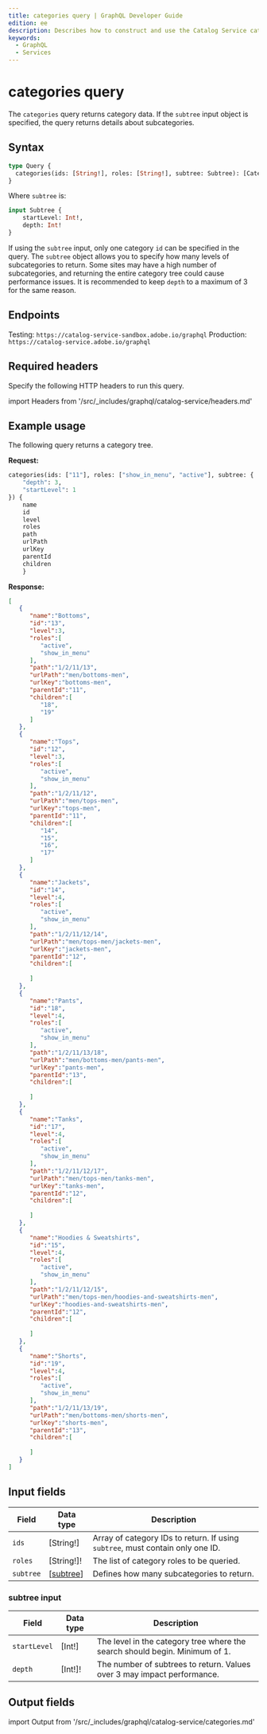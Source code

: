 ```yaml
---
title: categories query | GraphQL Developer Guide
edition: ee
description: Describes how to construct and use the Catalog Service categories query.
keywords:
  - GraphQL
  - Services
---
```


# categories query

The `categories` query returns category data. If the `subtree` input object is specified, the query returns details about subcategories.

## Syntax

```graphql
type Query {
  categories(ids: [String!], roles: [String!], subtree: Subtree): [CategoryView]
}
```

Where `subtree` is:

```graphql
input Subtree {
    startLevel: Int!,
    depth: Int!
}
```

If using the `subtree` input, only one category `id` can be specified in the query.
The `subtree` object allows you to specify how many levels of subcategories to return. Some sites may have a high number of subcategories, and returning the entire category tree could cause performance issues. It is recommended to keep `depth` to a maximum of 3 for the same reason.

## Endpoints

Testing: `https://catalog-service-sandbox.adobe.io/graphql`
Production: `https://catalog-service.adobe.io/graphql`

## Required headers

Specify the following HTTP headers to run this query.

import Headers from '/src/_includes/graphql/catalog-service/headers.md'

<Headers />

## Example usage

The following query returns a category tree.

**Request:**

```graphql
categories(ids: ["11"], roles: ["show_in_menu", "active"], subtree: {
    "depth": 3,
    "startLevel": 1
}) {
    name
    id
    level
    roles
    path
    urlPath
    urlKey
    parentId
    children
    }
```

**Response:**

```json
[
   {
      "name":"Bottoms",
      "id":"13",
      "level":3,
      "roles":[
         "active",
         "show_in_menu"
      ],
      "path":"1/2/11/13",
      "urlPath":"men/bottoms-men",
      "urlKey":"bottoms-men",
      "parentId":"11",
      "children":[
         "18",
         "19"
      ]
   },
   {
      "name":"Tops",
      "id":"12",
      "level":3,
      "roles":[
         "active",
         "show_in_menu"
      ],
      "path":"1/2/11/12",
      "urlPath":"men/tops-men",
      "urlKey":"tops-men",
      "parentId":"11",
      "children":[
         "14",
         "15",
         "16",
         "17"
      ]
   },
   {
      "name":"Jackets",
      "id":"14",
      "level":4,
      "roles":[
         "active",
         "show_in_menu"
      ],
      "path":"1/2/11/12/14",
      "urlPath":"men/tops-men/jackets-men",
      "urlKey":"jackets-men",
      "parentId":"12",
      "children":[
         
      ]
   },
   {
      "name":"Pants",
      "id":"18",
      "level":4,
      "roles":[
         "active",
         "show_in_menu"
      ],
      "path":"1/2/11/13/18",
      "urlPath":"men/bottoms-men/pants-men",
      "urlKey":"pants-men",
      "parentId":"13",
      "children":[
         
      ]
   },
   {
      "name":"Tanks",
      "id":"17",
      "level":4,
      "roles":[
         "active",
         "show_in_menu"
      ],
      "path":"1/2/11/12/17",
      "urlPath":"men/tops-men/tanks-men",
      "urlKey":"tanks-men",
      "parentId":"12",
      "children":[
         
      ]
   },
   {
      "name":"Hoodies & Sweatshirts",
      "id":"15",
      "level":4,
      "roles":[
         "active",
         "show_in_menu"
      ],
      "path":"1/2/11/12/15",
      "urlPath":"men/tops-men/hoodies-and-sweatshirts-men",
      "urlKey":"hoodies-and-sweatshirts-men",
      "parentId":"12",
      "children":[
         
      ]
   },
   {
      "name":"Shorts",
      "id":"19",
      "level":4,
      "roles":[
         "active",
         "show_in_menu"
      ],
      "path":"1/2/11/13/19",
      "urlPath":"men/bottoms-men/shorts-men",
      "urlKey":"shorts-men",
      "parentId":"13",
      "children":[
         
      ]
   }
]
```

## Input fields

Field | Data type | Description
--- | --- | ---
`ids` | [String!] | Array of category IDs to return. If using `subtree`, must contain only one ID.
`roles` | [String!]! |  The list of category roles to be queried.
`subtree` | [[subtree](#subtree-input)] | Defines how many subcategories to return.

### subtree input

Field | Data type | Description
--- | --- | ---
`startLevel` | [Int!] |The level in the category tree where the search should begin. Minimum of 1.
`depth` | [Int!]! |  The number of subtrees to return. Values over 3 may impact performance.

## Output fields

import Output from '/src/_includes/graphql/catalog-service/categories.md'

<Output />

